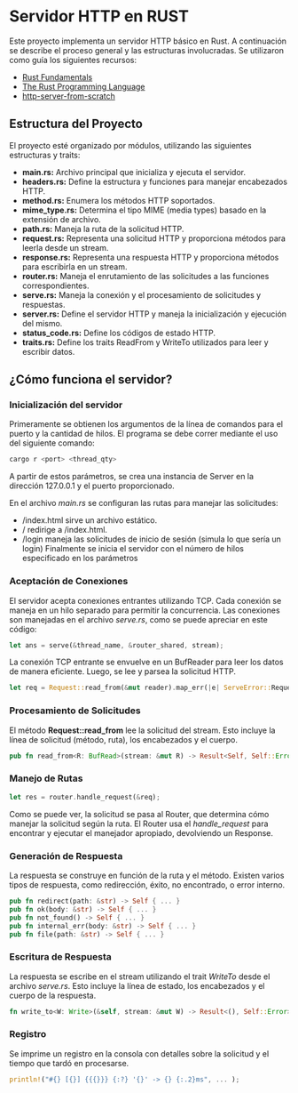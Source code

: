 # Servidor HTTP en RUST
Este proyecto implementa un servidor HTTP básico en Rust. A continuación se describe el proceso general y las estructuras involucradas. Se utilizaron como guía los siguientes recursos:
- [Rust Fundamentals](https://www.udemy.com/course/rust-fundamentals/)
- [The Rust Programming Language](https://doc.rust-lang.org/beta/book/ch20-02-multithreaded.html)
- [http-server-from-scratch](https://github.com/giuliano-macedo/http-server-from-scratch-rs/tree/master)

## Estructura del Proyecto
El proyecto esté organizado por módulos, utilizando las siguientes estructuras y traits:
- **main.rs:** Archivo principal que inicializa y ejecuta el servidor.
- **headers.rs:** Define la estructura y funciones para manejar encabezados HTTP.
- **method.rs:** Enumera los métodos HTTP soportados.
- **mime_type.rs:** Determina el tipo MIME (media types) basado en la extensión de archivo.
- **path.rs:** Maneja la ruta de la solicitud HTTP.
- **request.rs:** Representa una solicitud HTTP y proporciona métodos para leerla desde un stream.
- **response.rs:** Representa una respuesta HTTP y proporciona métodos para escribirla en un stream.
- **router.rs:** Maneja el enrutamiento de las solicitudes a las funciones correspondientes.
- **serve.rs:** Maneja la conexión y el procesamiento de solicitudes y respuestas.
- **server.rs:** Define el servidor HTTP y maneja la inicialización y ejecución del mismo.
- **status_code.rs:** Define los códigos de estado HTTP.
- **traits.rs:** Define los traits ReadFrom y WriteTo utilizados para leer y escribir datos.
## ¿Cómo funciona el servidor?
### Inicialización del servidor
Primeramente se obtienen los argumentos de la línea de comandos para el puerto y la cantidad de hilos. El programa se debe correr mediante el uso del siguiente comando:
```bash
cargo r <port> <thread_qty>
```
A partir de estos parámetros, se crea una instancia de Server en la dirección 127.0.0.1 y el puerto proporcionado.

En el archivo *main.rs* se configuran las rutas para manejar las solicitudes:
- /index.html sirve un archivo estático.
- / redirige a /index.html.
- /login maneja las solicitudes de inicio de sesión (simula lo que sería un login)
Finalmente se inicia el servidor con el número de hilos especificado en los parámetros
### Aceptación de Conexiones
El servidor acepta conexiones entrantes utilizando TCP. Cada conexión se maneja en un hilo separado para permitir la concurrencia. Las conexiones son manejadas en el archivo *serve.rs*, como se puede apreciar en este código:
```rust
let ans = serve(&thread_name, &router_shared, stream);
```
La conexión TCP entrante se envuelve en un BufReader para leer los datos de manera eficiente. Luego, se lee y parsea la solicitud HTTP.
```rust
let req = Request::read_from(&mut reader).map_err(|e| ServeError::RequestRead(client_ip, e))?;
```
### Procesamiento de Solicitudes
El método **Request::read_from** lee la solicitud del stream. Esto incluye la línea de solicitud (método, ruta), los encabezados y el cuerpo.
```rust
pub fn read_from<R: BufRead>(stream: &mut R) -> Result<Self, Self::Error> { ... }
```
### Manejo de Rutas
```rust
let res = router.handle_request(&req);
```
Como se puede ver, la solicitud se pasa al Router, que determina cómo manejar la solicitud según la ruta. El Router usa el *handle_request* para encontrar y ejecutar el manejador apropiado, devolviendo un Response.
### Generación de Respuesta
La respuesta se construye en función de la ruta y el método. Existen varios tipos de respuesta, como redirección, éxito, no encontrado, o error interno.
```rust
pub fn redirect(path: &str) -> Self { ... }
pub fn ok(body: &str) -> Self { ... }
pub fn not_found() -> Self { ... }
pub fn internal_err(body: &str) -> Self { ... }
pub fn file(path: &str) -> Self { ... }
```
### Escritura de Respuesta
La respuesta se escribe en el stream utilizando el trait *WriteTo* desde el archivo *serve.rs*. Esto incluye la línea de estado, los encabezados y el cuerpo de la respuesta.
```rust
fn write_to<W: Write>(&self, stream: &mut W) -> Result<(), Self::Error> { ... }
```
### Registro
Se imprime un registro en la consola con detalles sobre la solicitud y el tiempo que tardó en procesarse.
```rust
println!("#{} [{}] {{{}}} {:?} '{}' -> {} {:.2}ms", ... );
```